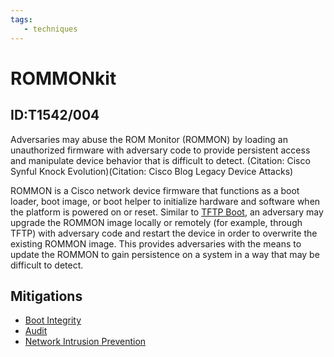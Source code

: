 ```yaml
---
tags:
   - techniques
---
```

# ROMMONkit
## ID:T1542/004
Adversaries may abuse the ROM Monitor (ROMMON) by loading an unauthorized firmware with adversary code to provide persistent access and manipulate device behavior that is difficult to detect. (Citation: Cisco Synful Knock Evolution)(Citation: Cisco Blog Legacy Device Attacks)


ROMMON is a Cisco network device firmware that functions as a boot loader, boot image, or boot helper to initialize hardware and software when the platform is powered on or reset. Similar to [TFTP Boot](/mitre/techniques/T1542/005), an adversary may upgrade the ROMMON image locally or remotely (for example, through TFTP) with adversary code and restart the device in order to overwrite the existing ROMMON image. This provides adversaries with the means to update the ROMMON to gain persistence on a system in a way that may be difficult to detect.
## Mitigations
* [Boot Integrity](/mitre/mitigations/M1046)
* [Audit](/mitre/mitigations/M1047)
* [Network Intrusion Prevention](/mitre/mitigations/M1031)
